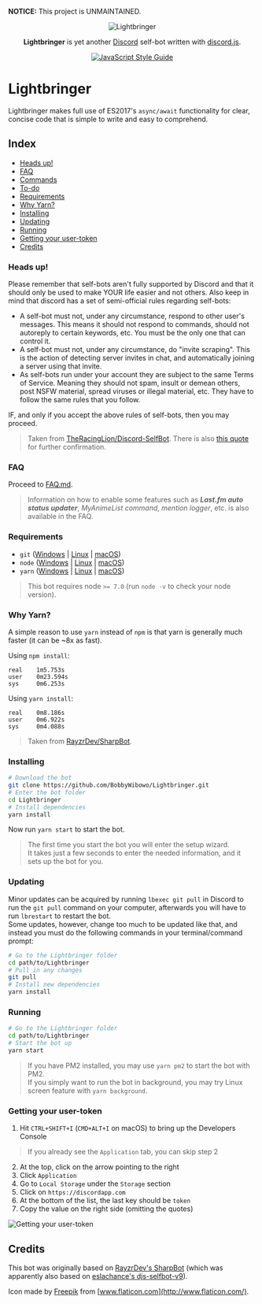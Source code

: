 **NOTICE:** This project is UNMAINTAINED.

<p align="center">
<img align="center" title="Lightbringer" src="https://a.safe.moe/pM9Ov.png">
</p>

<p align="center">
<b>Lightbringer</b> is yet another <a href="https://discordapp.com">Discord</a> self-bot written with <a href="https://discord.js.org/">discord.js</a>.
</p>

<p align="center">
<a href="https://github.com/feross/standard"><img align="center" title="JavaScript Style Guide" src="https://cdn.rawgit.com/feross/standard/master/badge.svg"></a>
</p>

# Lightbringer
Lightbringer makes full use of ES2017's `async/await` functionality for clear, concise code that is simple to write and easy to comprehend.

## Index
- [Heads up!](#heads-up)
- [FAQ](#faq)
- [Commands](COMMANDS.md)
- [To-do](TODO.md)
- [Requirements](#requirements)
- [Why Yarn?](#why-yarn)
- [Installing](#installing)
- [Updating](#updating)
- [Running](#running)
- [Getting your user-token](#getting-your-user-token)
- [Credits](#credits)

### Heads up!
Please remember that self-bots aren't fully supported by Discord and that it should only be used to make YOUR life easier and not others. Also keep in mind that discord has a set of semi-official rules regarding self-bots:

- A self-bot must not, under any circumstance, respond to other user's messages. This means it should not respond to commands, should not autoreply to certain keywords, etc. You must be the only one that can control it.
- A self-bot must not, under any circumstance, do "invite scraping". This is the action of detecting server invites in chat, and automatically joining a server using that invite.
- As self-bots run under your account they are subject to the same Terms of Service. Meaning they should not spam, insult or demean others, post NSFW material, spread viruses or illegal material, etc. They have to follow the same rules that you follow.

IF, and only if you accept the above rules of self-bots, then you may proceed.

> Taken from [TheRacingLion/Discord-SelfBot](https://github.com/TheRacingLion/Discord-SelfBot). There is also [this quote](https://github.com/hammerandchisel/discord-api-docs/issues/69#issuecomment-223898291) for further confirmation.

### FAQ
Proceed to [FAQ.md](FAQ.md).
> Information on how to enable some features such as ***Last.fm auto status updater***, *MyAnimeList command*, *mention logger*, etc. is also available in the FAQ.

### Requirements
- `git` ([Windows](https://git-scm.com/download/win) | [Linux](https://git-scm.com/download/linux) | [macOS](https://git-scm.com/download/mac))
- `node` ([Windows](https://nodejs.org/en/download/current/) | [Linux](https://nodejs.org/en/download/package-manager/) | [macOS](https://nodejs.org/en/download/current/))
- `yarn` ([Windows](https://yarnpkg.com/en/docs/install#windows-tab) | [Linux](https://yarnpkg.com/en/docs/install#linux-tab) | [macOS](https://yarnpkg.com/en/docs/install#mac-tab))

> This bot requires node `>= 7.0` (run `node -v` to check your node version).

### Why Yarn?
A simple reason to use `yarn` instead of `npm` is that yarn is generally much faster (it can be ~8x as fast).  

Using `npm install`:
```
real    1m5.753s
user    0m23.594s
sys     0m6.253s
```

Using `yarn install`:
```
real    0m8.186s
user    0m6.922s
sys     0m4.088s
```

> Taken from [RayzrDev/SharpBot](https://github.com/RayzrDev/SharpBot/wiki/Why-Yarn%3F).

### Installing
```bash
# Download the bot
git clone https://github.com/BobbyWibowo/Lightbringer.git
# Enter the bot folder
cd Lightbringer
# Install dependencies
yarn install
```

Now run `yarn start` to start the bot. 

> The first time you start the bot you will enter the setup wizard.  
> It takes just a few seconds to enter the needed information, and it sets up the bot for you.

### Updating
Minor updates can be acquired by running `lbexec git pull` in Discord to run the `git pull` command on your computer, afterwards you will have to run `lbrestart` to restart the bot.  
Some updates, however, change too much to be updated like that, and instead you must do the following commands in your terminal/command prompt:
```bash
# Go to the Lightbringer folder
cd path/to/Lightbringer
# Pull in any changes
git pull
# Install new dependencies
yarn install
```

### Running
```bash
# Go to the Lightbringer folder
cd path/to/Lightbringer
# Start the bot up
yarn start
```

> If you have PM2 installed, you may use `yarn pm2` to start the bot with PM2.  
> If you simply want to run the bot in background, you may try Linux screen feature with `yarn background`.

### Getting your user-token
1. Hit `CTRL+SHIFT+I` (`CMD+ALT+I` on macOS) to bring up the Developers Console
> If you already see the `Application` tab, you can skip step 2
2. At the top, click on the arrow pointing to the right
3. Click `Application`
4. Go to `Local Storage` under the `Storage` section
5. Click on `https://discordapp.com`
6. At the bottom of the list, the last key should be `token`
7. Copy the value on the right side (omitting the quotes)

![Getting your user-token](https://a.safe.moe/p6xJ7.png)

## Credits
This bot was originally based on [RayzrDev's SharpBot](https://github.com/RayzrDev/SharpBot) (which was apparently also based on [eslachance's djs-selfbot-v9](https://github.com/eslachance/djs-selfbot-v9)).

Icon made by [Freepik](http://www.freepik.com/) from [www.flaticon.com](http://www.flaticon.com/).
